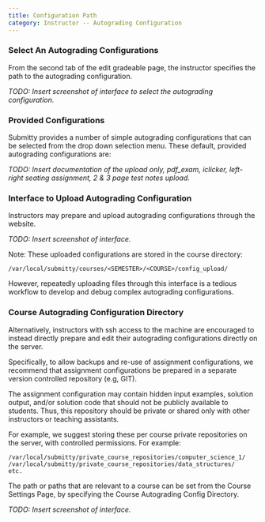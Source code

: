 ```yaml
---
title: Configuration Path
category: Instructor -- Autograding Configuration
---
```



### Select An Autograding Configurations

From the second tab of the edit gradeable page, the instructor
specifies the path to the autograding configuration.

_TODO: Insert screenshot of interface to select the autograding
configuration._


### Provided Configurations

Submitty provides a number of simple autograding configurations that
can be selected from the drop down selection menu.  These default,
provided autograding configurations are:

_TODO: Insert documentation of the upload only, pdf_exam, iclicker,
left-right seating assignment, 2 & 3 page test notes upload._


### Interface to Upload Autograding Configuration

Instructors may prepare and upload autograding configurations through
the website.

_TODO: Insert screenshot of interface._

Note: These uploaded configurations are stored in the course directory:


```
/var/local/submitty/courses/<SEMESTER>/<COURSE>/config_upload/
```

However, repeatedly uploading files through this interface is a
tedious workflow to develop and debug complex autograding
configurations.


### Course Autograding Configuration Directory

Alternatively, instructors with ssh access to the machine are
encouraged to instead directly prepare and edit their autograding
configurations directly on the server.

Specifically, to allow backups and re-use of assignment
configurations, we recommend that assignment configurations be
prepared in a separate version controlled repository (e.g, GIT).

The assignment configuration may contain hidden input examples,
solution output, and/or solution code that should not be publicly
available to students.  Thus, this repository should be private or
shared only with other instructors or teaching assistants.

For example, we suggest storing these per course private repositories
on the server, with controlled permissions.  For example:

```
/var/local/submitty/private_course_repositories/computer_science_1/
/var/local/submitty/private_course_repositories/data_structures/
etc.
```

The path or paths that are relevant to a course can be set from the
Course Settings Page, by specifying the Course Autograding Config
Directory.

_TODO: Insert screenshot of interface._